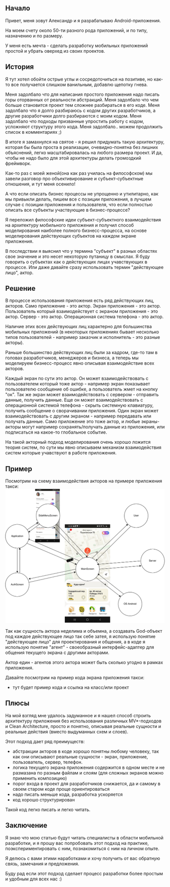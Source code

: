 Начало
-------

Привет, меня зовут Александр и я разрабатываю Android-приложения. 

На моем счету около 50-ти разного рода приложений, и по типу, назначению и по размеру.

У меня есть мечта - сделать разработку мобильных приложений простой и убрать оверхед из своих проектов.

История
-------

Я тут хотел обойти острые углы и сосредоточиться на позитиве, но как-то все получается слишком ванильным, добавлю щепотку гнева.

Меня задолбало что для написания простого приложения надо писать горы оторванных от реальности абстракций. Меня задолбало что чем больше становится проект тем сложнее разбираться в его коде. Меня задолбало что я долго разбираюсь с кодом других разработчиков, а другие разработчики долго разбираются с моим кодом. Меня задолбало что подходы призванные упростить работу с кодом, усложняют структуру этого кода. Меня задолбало.. можем продолжить список в комментариях ;)

В итоге я замахнулся на святое - я решил придумать такую архитектуру, которая бы была проста в реализации, очевидно-понятна без лишних объяснений, легко масштабировалась на любого размера проект. И да, чтобы не надо было для этой архитектуры делать громоздкий фреймворк.

Как-то раз с моей женой(она как раз училась на философском) мы завели разговор про объективирование и субъект-субъектные отношения, и тут меня осенило!

А что если описать бизнес процессы не упрощенно и утилитарно, как мы привыкли делать, пишем все с позиции приложения, в лучшем случае с позиции приложения и пользователя, что если полностью описать все субъекты участвующие в бизнес-процессе?

Я переложил философские идеи субъект-субъектного взаимодействия на архитектуру мобильного приложения и получил способ моделирования наиболее полного бизнесс-процесса, на основе моделирования действующих субъектов на каждом экране приложения. 

В последствии я выяснил что у термина "субъект" в разных областях свое значение и это несет некоторую путаницу в смыслах. Я буду говорить о субъектах как о действующих лицах учавствующих в процессе. Или даже давайте сразу использовать термин "действующее лицо", актор.

Решение
-------

В процессе использования приложения есть ряд действующих лиц, акторов.
Само приложение - это актор. Экран приложения - это актор. Пользователь который взаимодействует с экраном приложения - это актор. Сервер - это актор. Операционная система телефона - это актор. 

Наличие этих всех действующих лиц характерно для большинства мобильных приложений (в некоторых приложениях бывает несколько типов пользователей - например заказчик и исполнитель - это разные акторы).

Раньше большинство действующих лиц были за кадром, где-то там в головах разработчиков, менеджеров и бизнеса, а теперь мы моделируем бизнесс-процесс явно описывая взаимодействие всех акторов.

Каждый экран по сути это актор. Он может взаимодействовать с пользователем который тоже актор - например экран показывает пользователю сообщение об ошибке, а пользователь жмет на кнопку "ок". Так же экран может взаимодействовать с сервером - отправить данные, получить данные. Еще он может взаимодействовать с операционной системой телефона - скрыть системную клавиатуру, получить сообщение о сворачивании приложения. Один экран может взаимодействовать с другим экраном - например передавать или получать данные. Само приложение это тоже актор, и любые экраны-акторы могут например сохранять/получать данные из приложения, или подписаться на какое-то глобальное событие.

На такой акторный подход моделирования очень хорошо ложится теория систем, по сути мы явно описываем механизм взаимодействия систем которые учавствуют в работе приложения.

Пример
------
Посмотрим на схему взаимодействия акторов на примере приложения такси:
![taxi_main_screen](taxi_main_screen.svg)

Так как сущность актора неделима и объемна, а создавать God-объект под каждое действующее лицо так себе затея, я использую понятие "действующее лицо" для проектирования и общения, а в коде я использую понятие "агент" - своеобразный интерфейс-адаптер для общения текущего экрана с другими акторами.

Актор един - агентов этого актора может быть сколько угодно в рамках приложения.

Давайте посмотрим на пример кода экрана приложения такси:

- тут будет пример кода и ссылка на класс/или проект

Плюсы
------

На мой взгляд мне удалось задуманное и я нашел способ строить архитектуру приложения без использования различных MV*-подходов и Clean Architecture, просто и понятно, описывая реальные сущности и реальные действия (вместо выдуманных схем и слоев).

Этот подход дает ряд преимуществ: 
- абстракции акторов в коде хорошо понятны любому человеку, так как они описывают реальные сущности - экран, приложение, пользователь, сервер, телефон.
- логика текущего экрана приложения содержится в одном месте и не размазана по разным файлам и слоям (для сложных экранов можно применить композицию)
- порог входа в проект для разработчиков снижается, да и самому в своем старом коде проще ориентироваться
- надо писать меньше кода, разработка ускоряется
- код хорошо структурирован

Такой код легко писать и легко читать. 

Заключение
------------

Я знаю что мою статью будут читать специалисты в области мобильной разработки, и я прошу вас попробовать этот подход на практике, поэкспериментировать с ним, познакомиться с ним на личном опыте.

Я делюсь с вами этими наработками и хочу получить от вас обратную связь, замечания и предложения.

Буду рад если этот подход сделает процесс разработки более простым и удобным для всех нас :)
